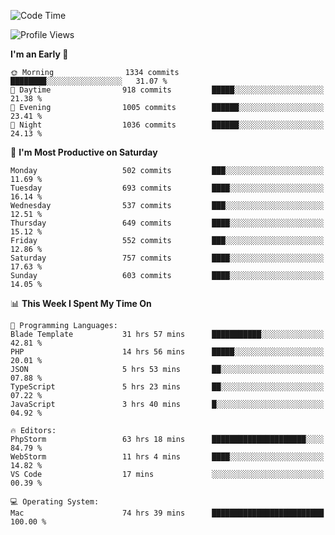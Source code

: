 <!--START_SECTION:waka-->
![Code Time](http://img.shields.io/badge/Code%20Time-3%2C156%20hrs%2010%20mins-blue)

![Profile Views](http://img.shields.io/badge/Profile%20Views-0-blue)

**I'm an Early 🐤** 

```text
🌞 Morning                1334 commits        ████████░░░░░░░░░░░░░░░░░   31.07 % 
🌆 Daytime                918 commits         █████░░░░░░░░░░░░░░░░░░░░   21.38 % 
🌃 Evening                1005 commits        ██████░░░░░░░░░░░░░░░░░░░   23.41 % 
🌙 Night                  1036 commits        ██████░░░░░░░░░░░░░░░░░░░   24.13 % 
```
📅 **I'm Most Productive on Saturday** 

```text
Monday                   502 commits         ███░░░░░░░░░░░░░░░░░░░░░░   11.69 % 
Tuesday                  693 commits         ████░░░░░░░░░░░░░░░░░░░░░   16.14 % 
Wednesday                537 commits         ███░░░░░░░░░░░░░░░░░░░░░░   12.51 % 
Thursday                 649 commits         ████░░░░░░░░░░░░░░░░░░░░░   15.12 % 
Friday                   552 commits         ███░░░░░░░░░░░░░░░░░░░░░░   12.86 % 
Saturday                 757 commits         ████░░░░░░░░░░░░░░░░░░░░░   17.63 % 
Sunday                   603 commits         ████░░░░░░░░░░░░░░░░░░░░░   14.05 % 
```


📊 **This Week I Spent My Time On** 

```text
💬 Programming Languages: 
Blade Template           31 hrs 57 mins      ███████████░░░░░░░░░░░░░░   42.81 % 
PHP                      14 hrs 56 mins      █████░░░░░░░░░░░░░░░░░░░░   20.01 % 
JSON                     5 hrs 53 mins       ██░░░░░░░░░░░░░░░░░░░░░░░   07.88 % 
TypeScript               5 hrs 23 mins       ██░░░░░░░░░░░░░░░░░░░░░░░   07.22 % 
JavaScript               3 hrs 40 mins       █░░░░░░░░░░░░░░░░░░░░░░░░   04.92 % 

🔥 Editors: 
PhpStorm                 63 hrs 18 mins      █████████████████████░░░░   84.79 % 
WebStorm                 11 hrs 4 mins       ████░░░░░░░░░░░░░░░░░░░░░   14.82 % 
VS Code                  17 mins             ░░░░░░░░░░░░░░░░░░░░░░░░░   00.39 % 

💻 Operating System: 
Mac                      74 hrs 39 mins      █████████████████████████   100.00 % 
```


<!--END_SECTION:waka-->
